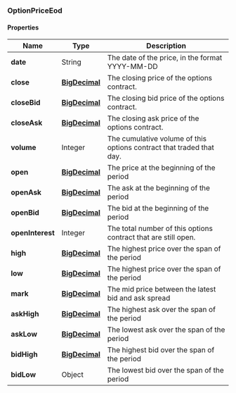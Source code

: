
[//]: # (CLASS:OptionPriceEod)

[//]: # (KIND:object)

### OptionPriceEod

#### Properties

[//]: # (START_DEFINITION)

Name | Type | Description
------------ | ------------- | -------------
**date** | String | The date of the price, in the format YYYY-MM-DD &nbsp;
**close** | [**BigDecimal**](BigDecimal.md) | The closing price of the options contract. &nbsp;
**closeBid** | [**BigDecimal**](BigDecimal.md) | The closing bid price of the options contract. &nbsp;
**closeAsk** | [**BigDecimal**](BigDecimal.md) | The closing ask price of the options contract. &nbsp;
**volume** | Integer | The cumulative volume of this options contract that traded that day. &nbsp;
**open** | [**BigDecimal**](BigDecimal.md) | The price at the beginning of the period &nbsp;
**openAsk** | [**BigDecimal**](BigDecimal.md) | The ask at the beginning of the period &nbsp;
**openBid** | [**BigDecimal**](BigDecimal.md) | The bid at the beginning of the period &nbsp;
**openInterest** | Integer | The total number of this options contract that are still open. &nbsp;
**high** | [**BigDecimal**](BigDecimal.md) | The highest price over the span of the period &nbsp;
**low** | [**BigDecimal**](BigDecimal.md) | The highest price over the span of the period &nbsp;
**mark** | [**BigDecimal**](BigDecimal.md) | The mid price between the latest bid and ask spread &nbsp;
**askHigh** | [**BigDecimal**](BigDecimal.md) | The highest ask over the span of the period &nbsp;
**askLow** | [**BigDecimal**](BigDecimal.md) | The lowest ask over the span of the period &nbsp;
**bidHigh** | [**BigDecimal**](BigDecimal.md) | The highest bid over the span of the period &nbsp;
**bidLow** | Object | The lowest bid over the span of the period &nbsp;

[//]: # (END_DEFINITION)


[//]: # (CONTAINED_CLASS:BigDecimal)


[//]: # (CONTAINED_CLASS:BigDecimal)


[//]: # (CONTAINED_CLASS:BigDecimal)


[//]: # (CONTAINED_CLASS:BigDecimal)


[//]: # (CONTAINED_CLASS:BigDecimal)


[//]: # (CONTAINED_CLASS:BigDecimal)


[//]: # (CONTAINED_CLASS:BigDecimal)


[//]: # (CONTAINED_CLASS:BigDecimal)


[//]: # (CONTAINED_CLASS:BigDecimal)


[//]: # (CONTAINED_CLASS:BigDecimal)


[//]: # (CONTAINED_CLASS:BigDecimal)


[//]: # (CONTAINED_CLASS:BigDecimal)





